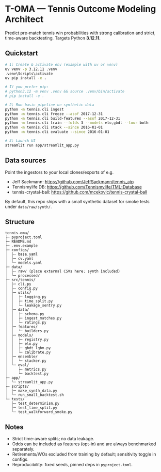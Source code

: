 # T-OMA — Tennis Outcome Modeling Architect

Predict pre-match tennis win probabilities with strong calibration and strict, time-aware backtesting.
Targets Python **3.12.11**.

## Quickstart

```bash
# 1) Create & activate env (example with uv or venv)
uv venv -p 3.12.11 .venv
.venv\Scripts\activate
uv pip install -e .

# If you prefer pip:
# python3.12 -m venv .venv && source .venv/bin/activate
# pip install -e .

# 2) Run basic pipeline on synthetic data
python -m tennis.cli ingest
python -m tennis.cli freeze --asof 2017-12-31 
python -m tennis.cli build-features --asof 2017-12-31
python -m tennis.cli train --folds 3 --models elo,gbdt --tour both
python -m tennis.cli stack --since 2016-01-01
python -m tennis.cli evaluate --since 2016-01-01

# 3) Launch UI
streamlit run app/streamlit_app.py
```

## Data sources
Point the ingestors to your local clones/exports of e.g.
- Jeff Sackmann: https://github.com/JeffSackmann/tennis_atp
- Tennismylife DB: https://github.com/Tennismylife/TML-Database
- tennis-crystal-ball: https://github.com/mcekovic/tennis-crystal-ball

By default, this repo ships with a small synthetic dataset for smoke tests under `data/raw/synth/`.

## Structure
```
tennis-oma/
├─ pyproject.toml
├─ README.md
├─ .env.example
├─ configs/
│  ├─ base.yaml
│  ├─ cv.yaml
│  └─ models.yaml
├─ data/
│  ├─ raw/ (place external CSVs here; synth included)
│  └─ processed/
├─ src/tennis/
│  ├─ cli.py
│  ├─ config.py
│  ├─ utils/
│  │  ├─ logging.py
│  │  ├─ time_split.py
│  │  └─ leakage_sentry.py
│  ├─ data/
│  │  ├─ schema.py
│  │  ├─ ingest_matches.py
│  │  └─ ratings.py
│  ├─ features/
│  │  └─ builders.py
│  ├─ models/
│  │  ├─ registry.py
│  │  ├─ elo.py
│  │  ├─ gbdt_lgbm.py
│  │  └─ calibrate.py
│  ├─ ensemble/
│  │  └─ stacker.py
│  └─ eval/
│     ├─ metrics.py
│     └─ backtest.py
├─ app/
│  └─ streamlit_app.py
├─ scripts/
│  ├─ make_synth_data.py
│  └─ run_small_backtest.sh
└─ tests/
   ├─ test_determinism.py
   ├─ test_time_split.py
   └─ test_walkforward_smoke.py
```

## Notes
- Strict time-aware splits; no data leakage.
- Odds can be included as features (opt-in) and are always benchmarked separately.
- Retirements/WOs excluded from training by default; sensitivity toggle in configs.
- Reproducibility: fixed seeds, pinned deps in `pyproject.toml`.
